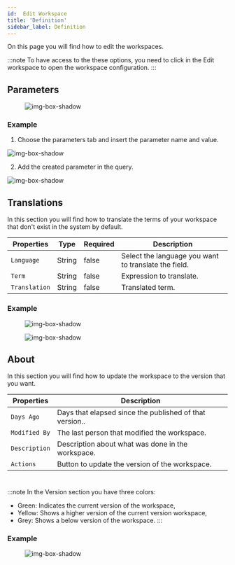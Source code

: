 ```yaml
---
id:  Edit Workspace
title: 'Definition'
sidebar_label: Definition
---
```


On this page you will find how to edit the workspaces.

:::note
To have access to the these options, you need to click in the Edit workspace to open the workspace configuration.
:::

## Parameters


<figure>

![img-box-shadow](/img/craft/workspace/definition.png)
</figure>

<h3>Example</h3>

1. Choose the parameters tab and insert the parameter name and value.

![img-box-shadow](/img/craft/workspace/parameter.png)

2. Add the created parameter in the query.

![img-box-shadow](/img/craft/workspace/usingParameter.png)


## Translations


In this section you will find how to translate the terms of your workspace that don't exist in the system by default.

<table className="custom-table">
    <thead> 
        <tr>
            <th>Properties</th>
            <th>Type</th>
            <th>Required</th>
            <th>Description</th>
        </tr>
    </thead>
    <tbody>
        <tr className="selected">
            <td><code>Language</code></td>
            <td>String</td>
            <td>false</td>
            <td>Select the language you want to translate the field.</td> 
        </tr>
        <tr className="selected">
            <td><code>Term</code></td>
            <td>String</td>
            <td>false</td>
            <td>Expression to translate.</td> 
        </tr>
        <tr className="selected">
            <td><code>Translation</code></td>
            <td>String</td>
            <td>false</td>
            <td>Translated term.</td> 
        </tr>
    </tbody>
</table>

<h3>Example</h3>

<figure>

![img-box-shadow](/img/craft/workspace/Translation.png)
</figure>

<figure>

![img-box-shadow](/img/craft/workspace/Translation-example.png)
</figure>


## About


In this section you will find how to update the workspace to the version that you want.

<table className="custom-table">
    <thead> 
        <tr>
            <th>Properties</th>
            <th>Description</th>
        </tr>
    </thead>
    <tbody>
        <tr className="selected">
            <td><code>Days Ago</code></td>
            <td>Days that elapsed since the published of that version..</td> 
        </tr>
        <tr className="selected">
            <td><code>Modified By</code></td>
            <td>The last person that modified the workspace.</td> 
        </tr>
        <tr className="selected">
            <td><code>Description</code></td>
            <td>Description about what was done in the workspace.</td> 
        </tr>
         <tr className="selected">
            <td><code>Actions</code></td>
            <td>Button to update the version of the workspace.</td> 
        </tr>
    </tbody>
</table>

#

:::note
In the Version section you have three colors: 

- Green: Indicates the current version of the workspace, 
- Yellow: Shows a higher version of the current version workspace, 
- Grey: Shows a below version of the workspace.
:::

<h3>Example</h3>

<figure>


![img-box-shadow](/img/craft/workspace/About-example.png)
</figure>


